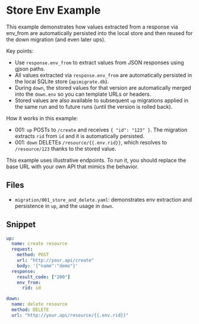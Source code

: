 # Store Env Example

This example demonstrates how values extracted from a response via env_from are automatically persisted into the local store and then reused for the down migration (and even later ups).

Key points:
- Use `response.env_from` to extract values from JSON responses using gjson paths.
- All values extracted via `response.env_from` are automatically persisted in the local SQLite store (`apimigrate.db`).
- During `down`, the stored values for that version are automatically merged into the `down.env` so you can template URLs or headers.
- Stored values are also available to subsequent `up` migrations applied in the same run and to future runs (until the version is rolled back).

How it works in this example:
- 001: `up` POSTs to `/create` and receives `{ "id": "123" }`. The migration extracts `rid` from `id` and it is automatically persisted.
- 001: `down` DELETEs `/resource/{{.env.rid}}`, which resolves to `/resource/123` thanks to the stored value.

This example uses illustrative endpoints. To run it, you should replace the base URL with your own API that mimics the behavior.

## Files
- `migration/001_store_and_delete.yaml`: demonstrates env extraction and persistence in `up`, and the usage in `down`.

## Snippet
```yaml
up:
  name: create resource
  request:
    method: POST
    url: "http://your.api/create"
    body: '{"name":"demo"}'
  response:
    result_code: ["200"]
    env_from:
      rid: id

down:
  name: delete resource
  method: DELETE
  url: "http://your.api/resource/{{.env.rid}}"
```
